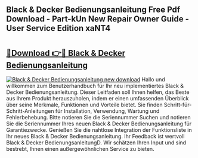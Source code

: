 ## Black & Decker Bedienungsanleitung Free Pdf Download - Part-kUn New Repair Owner Guide - User Service Edition xaNT4

# <h2><a href="http://df38l0y.blite.top/?on=Black+%26+Decker+Bedienungsanleitung">🔗Download 👉🔴 Black & Decker Bedienungsanleitung</a></h2>

[![Black & Decker Bedienungsanleitung new download](https://i.imgur.com/lujVjoI.png)](http://df38l0y.blite.top/?on=Black+%26+Decker+Bedienungsanleitung)
Hallo und willkommen zum Benutzerhandbuch für Ihr neu implementiertes Black & Decker Bedienungsanleitung. Dieser Leitfaden soll Ihnen helfen, das Beste aus Ihrem Produkt herauszuholen, indem er einen umfassenden Überblick über seine Merkmale, Funktionen und Vorteile bietet. Sie finden Schritt-für-Schritt-Anleitungen für Installation, Verwendung, Wartung und Fehlerbehebung. Bitte notieren Sie die Seriennummer Suchen und notieren Sie die Seriennummer Ihres neuen Black & Decker Bedienungsanleitung für Garantiezwecke. Genießen Sie die nahtlose Integration der Funktionsliste in Ihr neues Black & Decker Bedienungsanleitung. Ihr Feedback ist wertvoll Black & Decker BedienungsanleitungD. Wir schätzen Ihren Input und sind bestrebt, Ihnen einen außergewöhnlichen Service zu bieten.
